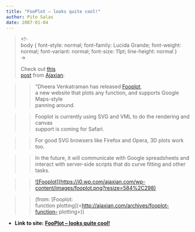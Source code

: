 ```yaml
---
title: "FooPlot – looks quite cool!"
author: Pito Salas
date: 2007-01-04
---
```



>
> <!-  
>  body { font-style: normal; font-family: Lucida Grande; font-weight: normal;
> font-variant: normal; font-size: 11pt; line-height: normal }  
>  ->
>
> Check out [this  
>  post](<http://ajaxian.com/archives/fooplot-function-plotting>) from
> [Ajaxian](<http://ajaxian.com>):
>

>> "Dheera Venkatraman has released [Fooplot](<http://fooplot.com/>),  
>  a new website that plots any function, and supports Google Maps-style  
>  panning around.
>>

>> Fooplot is currently using SVG and VML to do the rendering and canvas  
>  support is coming for Safari.
>>

>> For good SVG browsers like Firefox and Opera, 3D plots work too.

>>

>> In the future, it will communicate with Google spreadsheets and  
>  interact with server-side scripts that do curve fitting and other  
>  tasks.
>>

>> [![Fooplot](https://i0.wp.com/ajaxian.com/wp-
content/images/fooplot.png?resize=584%2C298)  
>  ](<http://fooplot.com/>)
>>

>> (from: [Fooplot:  
>  function plotting](<http://ajaxian.com/archives/fooplot-function-
> plotting>))


* **Link to site:** **[FooPlot – looks quite cool!](None)**
